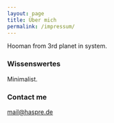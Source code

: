 ```yaml
---
layout: page
title: Über mich
permalink: /impressum/
---
```


Hooman from 3rd planet in system.

### Wissenswertes

Minimalist.

### Contact me

[mail@haspre.de](mailto:mail@haspre.de)